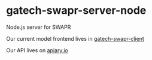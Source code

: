# gatech-swapr-server-node
Node.js server for SWAPR

Our current model frontend lives in [gatech-swapr-client](https://github.gatech.edu/sdouglas6/gatech-swapr-client)

Our API lives on [apiary.io](http://docs.swaprapi.apiary.io/#)